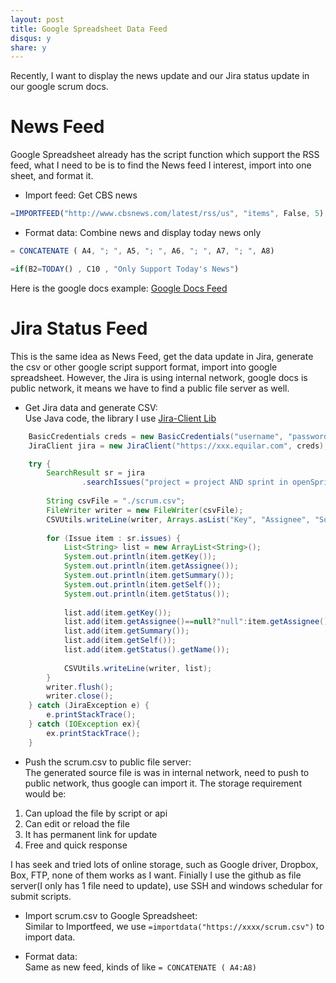 ```yaml
---
layout: post
title: Google Spreadsheet Data Feed
disqus: y
share: y
---
```


Recently, I want to display the news update and our Jira status update in our google scrum docs.  

News Feed
=========
Google Spreadsheet already has the script function which support the RSS feed, what I need to be is to find the News feed I interest, import into one sheet, and format it.  

+ Import feed: Get CBS news  
```javascript
=IMPORTFEED("http://www.cbsnews.com/latest/rss/us", "items", False, 5)
```

+ Format data: Combine news and display today news only
```javascript
= CONCATENATE ( A4, "; ", A5, "; ", A6, "; ", A7, "; ", A8)
```
```javascript
=if(B2=TODAY() , C10 , "Only Support Today's News") 
```

Here is the google docs example: [Google Docs Feed](https://docs.google.com/spreadsheets/d/1eLLajya485g7gG7GvBjqaPXtmTcqXEiRWX0jEp-27bg/edit?usp=sharing)

Jira Status Feed
================
This is the same idea as News Feed, get the data update in Jira, generate the csv or other google script support format, import into google spreadsheet. However, the Jira is using internal network, google docs is public network, it means we have to find a public file server as well.  

+ Get Jira data and generate CSV:  
Use Java code, the library I use [Jira-Client Lib](https://github.com/rcarz/jira-client)
```java
	BasicCredentials creds = new BasicCredentials("username", "password");
	JiraClient jira = new JiraClient("https://xxx.equilar.com", creds);
```
```java
	try {
		SearchResult sr = jira
				.searchIssues("project = project AND sprint in openSprints() AND status changed during (-24h, now()) ORDER BY priority DESC, updated DESC");
		
		String csvFile = "./scrum.csv";
        FileWriter writer = new FileWriter(csvFile);
        CSVUtils.writeLine(writer, Arrays.asList("Key", "Assignee", "Summary", "Link", "Status"));
		
		for (Issue item : sr.issues) {
			List<String> list = new ArrayList<String>();
			System.out.println(item.getKey());
			System.out.println(item.getAssignee());
			System.out.println(item.getSummary());
			System.out.println(item.getSelf());
			System.out.println(item.getStatus());
			
			list.add(item.getKey());
			list.add(item.getAssignee()==null?"null":item.getAssignee().getName());
			list.add(item.getSummary());
			list.add(item.getSelf());
			list.add(item.getStatus().getName());
			
			CSVUtils.writeLine(writer, list);
		}
        writer.flush();
        writer.close();
	} catch (JiraException e) {
		e.printStackTrace();
	} catch (IOException ex){
		ex.printStackTrace();
	}
```

+ Push the scrum.csv to public file server:  
The generated source file is was in internal network, need to push to public network, thus google can import it. The storage requirement would be:  
1) Can upload the file by script or api  
2) Can edit or reload the file  
3) It has permanent link for update  
4) Free and quick response  

I has seek and tried lots of online storage, such as Google driver, Dropbox, Box, FTP, none of them works as I want. Finially I use the github as file server(I only has 1 file need to update), use SSH and windows schedular for submit scripts.

+ Import scrum.csv to Google Spreadsheet:  
Similar to Importfeed, we use `=importdata("https://xxxx/scrum.csv")` to import data.  

+ Format data:  
Same as new feed, kinds of like `= CONCATENATE ( A4:A8)`   
